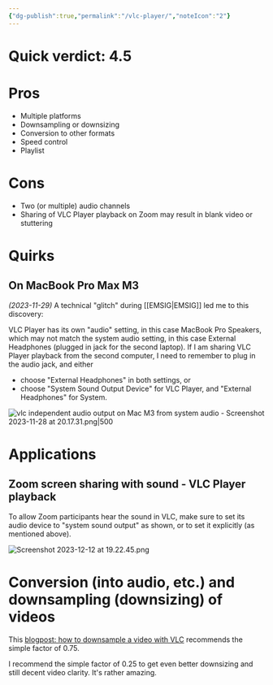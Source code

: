 ```yaml
---
{"dg-publish":true,"permalink":"/vlc-player/","noteIcon":"2"}
---
```


# Quick verdict: 4.5
# Pros

- Multiple platforms
- Downsampling or downsizing
- Conversion to other formats
- Speed control
- Playlist
# Cons

- Two (or multiple) audio channels
- Sharing of VLC Player playback on Zoom may result in blank video or stuttering
# Quirks
## On MacBook Pro Max M3

*(2023-11-29)* A technical "glitch" during [[EMSIG\|EMSIG]] led me to this discovery:

VLC Player has its own "audio" setting, in this case MacBook Pro Speakers, which may not match the system audio setting, in this case External Headphones (plugged in jack for the second laptop). If I am sharing VLC Player playback from the second computer, I need to remember to plug in the audio jack, and either
- choose "External Headphones" in both settings, or 
- choose "System Sound Output Device" for VLC Player, and "External Headphones" for System.

![vlc independent audio output on Mac M3 from system audio - Screenshot 2023-11-28 at 20.17.31.png|500](/img/user/_attachments/_OB/vlc%20independent%20audio%20output%20on%20Mac%20M3%20from%20system%20audio%20-%20Screenshot%202023-11-28%20at%2020.17.31.png)

# Applications

## Zoom screen sharing with sound - VLC Player playback

To allow Zoom participants hear the sound in VLC, make sure to set its audio device to "system sound output" as shown, or to set it explicitly (as mentioned above).

![Screenshot 2023-12-12 at 19.22.45.png](/img/user/_attachments/_OB/Screenshot%202023-12-12%20at%2019.22.45.png)

# Conversion (into audio, etc.) and downsampling (downsizing) of videos

This [blogpost: how to downsample a video with VLC](https://fabiomarroni.wordpress.com/2018/04/14/compress-video-with-vlc/) recommends the simple factor of 0.75.

I recommend the simple factor of 0.25 to get even better downsizing and still decent video clarity. It's rather amazing.
